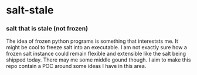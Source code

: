 # salt-stale

### salt that is stale (not frozen)


The idea of frozen python programs is something that intereststs me. It might be cool to freeze salt into an executable. I am not exactly sure how a frozen salt instance could remain flexible and extensible like the salt being shipped today. There may me some middle gound though. I aim to make this repo contain a POC around some ideas I have in this area.

